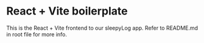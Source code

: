 # React + Vite boilerplate

This is the React + Vite frontend to our sleepyLog app. Refer to README.md in root file for more info.